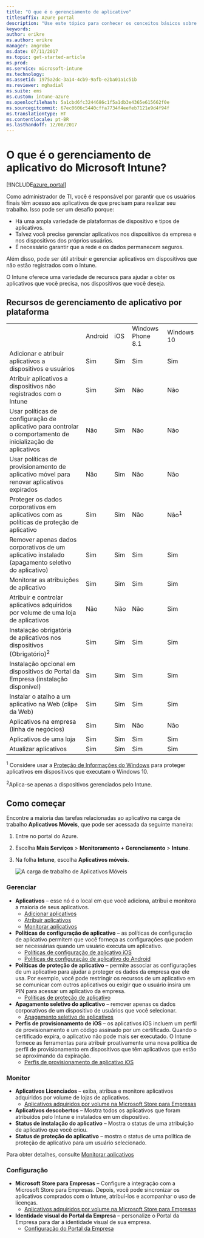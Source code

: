 ```yaml
---
title: "O que é o gerenciamento de aplicativo"
titlesuffix: Azure portal
description: "Use este tópico para conhecer os conceitos básicos sobre o gerenciamento de aplicativos com o Microsoft Intune"
keywords: 
author: erikre
ms.author: erikre
manager: angrobe
ms.date: 07/11/2017
ms.topic: get-started-article
ms.prod: 
ms.service: microsoft-intune
ms.technology: 
ms.assetid: 1975a2dc-3a14-4cb9-9afb-e2ba01a1c51b
ms.reviewer: mghadial
ms.suite: ems
ms.custom: intune-azure
ms.openlocfilehash: 5a1cbd6fc3244686c1f5a1db3e4365e615662f0e
ms.sourcegitcommit: 67ec0606c5440cffa7734f4eefeb7121e9d4f94f
ms.translationtype: HT
ms.contentlocale: pt-BR
ms.lasthandoff: 12/08/2017
---
```

# <a name="what-is-microsoft-intune-app-management"></a>O que é o gerenciamento de aplicativo do Microsoft Intune?


[!INCLUDE[azure_portal](./includes/azure_portal.md)]


Como administrador de TI, você é responsável por garantir que os usuários finais têm acesso aos aplicativos de que precisam para realizar seu trabalho. Isso pode ser um desafio porque:
- Há uma ampla variedade de plataformas de dispositivo e tipos de aplicativos.
- Talvez você precise gerenciar aplicativos nos dispositivos da empresa e nos dispositivos dos próprios usuários.
- É necessário garantir que a rede e os dados permanecem seguros.

Além disso, pode ser útil atribuir e gerenciar aplicativos em dispositivos que não estão registrados com o Intune.

O Intune oferece uma variedade de recursos para ajudar a obter os aplicativos que você precisa, nos dispositivos que você deseja.

## <a name="app-management-capabilities-by-platform"></a>Recursos de gerenciamento de aplicativo por plataforma

||||||
|-|-|-|-|-|
|&nbsp; |Android|iOS|Windows Phone 8.1|Windows 10|
|Adicionar e atribuir aplicativos a dispositivos e usuários|Sim|Sim|Sim|Sim|
|Atribuir aplicativos a dispositivos não registrados com o Intune|Sim|Sim|Não|Não|
|Usar políticas de configuração de aplicativo para controlar o comportamento de inicialização de aplicativos|Não|Sim|Não|Não|
|Usar políticas de provisionamento de aplicativo móvel para renovar aplicativos expirados|Não|Sim|Não|Não|
|Proteger os dados corporativos em aplicativos com as políticas de proteção de aplicativo|Sim|Sim|Não|Não<sup>1</sup>|
|Remover apenas dados corporativos de um aplicativo instalado (apagamento seletivo do aplicativo)|Sim|Sim|Sim|Sim|
|Monitorar as atribuições de aplicativo|Sim|Sim|Sim|Sim|
|Atribuir e controlar aplicativos adquiridos por volume de uma loja de aplicativos|Não|Não|Não|Sim|
|Instalação obrigatória de aplicativos nos dispositivos (Obrigatório)<sup>2</sup>|Sim|Sim|Sim|Sim|
|Instalação opcional em dispositivos do Portal da Empresa (instalação disponível)|Sim|Sim|Sim|Sim|
|Instalar o atalho a um aplicativo na Web (clipe da Web)|Sim|Sim|Sim|Sim|
|Aplicativos na empresa (linha de negócios)|Sim|Sim|Não|Não|
|Aplicativos de uma loja|Sim|Sim|Sim|Sim|
|Atualizar aplicativos|Sim|Sim|Sim|Sim|

<sup>1</sup> Considere usar a [Proteção de Informações do Windows](windows-information-protection-configure.md) para proteger aplicativos em dispositivos que executam o Windows 10.

<sup>2</sup>Aplica-se apenas a dispositivos gerenciados pelo Intune.

## <a name="how-to-get-started"></a>Como começar

Encontre a maioria das tarefas relacionadas ao aplicativo na carga de trabalho **Aplicativos Móveis**, que pode ser acessada da seguinte maneira:

1. Entre no portal do Azure.
2. Escolha **Mais Serviços** > **Monitoramento + Gerenciamento** > **Intune**.
3. Na folha **Intune**, escolha **Aplicativos móveis**.

    ![A carga de trabalho de Aplicativos Móveis](./media/apps-workload.png)

### <a name="manage"></a>Gerenciar
- **Aplicativos** – esse nó é o local em que você adiciona, atribui e monitora a maioria de seus aplicativos.
    - [Adicionar aplicativos](apps-add.md)
    - [Atribuir aplicativos](apps-deploy.md)
    - [Monitorar aplicativos](apps-monitor.md)
- **Políticas de configuração de aplicativo** – as políticas de configuração de aplicativo permitem que você forneça as configurações que podem ser necessárias quando um usuário executa um aplicativo.
    - [Políticas de configuração de aplicativo iOS](app-configuration-policies-use-ios.md)
    - [Políticas de configuração de aplicativo do Android](app-configuration-policies-use-android.md)
- **Políticas de proteção de aplicativo** – permite associar as configurações de um aplicativo para ajudar a proteger os dados da empresa que ele usa. Por exemplo, você pode restringir os recursos de um aplicativo em se comunicar com outros aplicativos ou exigir que o usuário insira um PIN para acessar um aplicativo da empresa.
    - [Políticas de proteção de aplicativo](app-protection-policies.md)
- **Apagamento seletivo do aplicativo** – remover apenas os dados corporativos de um dispositivo de usuários que você selecionar.
    - [Apagamento seletivo de aplicativos](apps-selective-wipe.md)
- **Perfis de provisionamento de iOS** – os aplicativos iOS incluem um perfil de provisionamento e um código assinado por um certificado. Quando o certificado expira, o aplicativo não pode mais ser executado. O Intune fornece as ferramentas para atribuir proativamente uma nova política de perfil de provisionamento em dispositivos que têm aplicativos que estão se aproximando da expiração.
    - [Perfis de provisionamento de aplicativo iOS](app-provisioning-profile-ios.md)

### <a name="monitor"></a>Monitor
- **Aplicativos Licenciados** – exiba, atribua e monitore aplicativos adquiridos por volume de lojas de aplicativos.
    - [Aplicativos adquiridos por volume na Microsoft Store para Empresas](windows-store-for-business.md)
- **Aplicativos descobertos** – Mostra todos os aplicativos que foram atribuídos pelo Intune e instalados em um dispositivo.
- **Status de instalação do aplicativo** – Mostra o status de uma atribuição de aplicativo que você criou.
- **Status de proteção do aplicativo** – mostra o status de uma política de proteção de aplicativo para um usuário selecionado.

Para obter detalhes, consulte [Monitorar aplicativos](apps-monitor.md)

### <a name="setup"></a>Configuração
<!--- **iOS VPP Tokens**
    - [iOS volume-purchased apps](vpp-apps-ios.md) --->
- **Microsoft Store para Empresas** – Configure a integração com a Microsoft Store para Empresas. Depois, você pode sincronizar os aplicativos comprados com o Intune, atribuí-los e acompanhar o uso de licenças.
    - [Aplicativos adquiridos por volume na Microsoft Store para Empresas](windows-store-for-business.md)
- **Identidade visual do Portal da Empresa** – personalize o Portal da Empresa para dar a identidade visual de sua empresa.
    - [Configuração do Portal da Empresa](company-portal-app.md)
